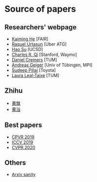 # Source of papers

## Researchers' webpage
- [Kaiming He](http://kaiminghe.com/) [FAIR]
- [Raquel Urtasun](http://www.cs.toronto.edu/~urtasun/publications/publications.html) [Uber ATG]
- [Hao Su](https://cseweb.ucsd.edu/~haosu/) [UCSD]
- [Charles R. Qi](https://web.stanford.edu/~rqi/) [Stanford, Waymo]
- [Daniel Cremers](https://vision.in.tum.de/members/cremers/publications#Conference%20and%20Workshop%20Papers) [TUM]
- [Andreas Geiger](http://www.cvlibs.net/publications.php) [Univ of Tübingen, MPI]
- [Sudeep Pillai](http://people.csail.mit.edu/spillai/) [Toyota]
- [Laura Leal-Taixe](https://dvl.in.tum.de/team/lealtaixe/) [TUM]

## Zhihu
- [黄飘](https://www.zhihu.com/people/huang-piao-72/posts)
- [黄浴](https://www.zhihu.com/people/yuhuang2019/posts)

## Best papers
- [CPVR 2019](http://cvpr2019.thecvf.com/program/main_conference#awards)
- [ICCV 2019](http://iccv2019.thecvf.com/program/main_conference)
- [CVPR 2020](http://cvpr2020.thecvf.com/node/817#award-nominees)

## Others
- [Arxiv sanity](http://www.arxiv-sanity.com/search?q=autonomous+driving)